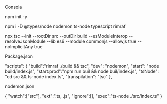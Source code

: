 Consola

npm init -y

npm i -D @types/node nodemon ts-node typescript rimraf

npx tsc --init --rootDir src --outDir build --esModuleInterop --resolveJsonModule --lib es6 --module commonjs --allowjs true --noImplicitAny true

Package.json

"scripts": {
    "build":"rimraf ./build && tsc",
    "dev": "nodemon",
    "start": "node build/index.js",
    "start:prod":"npm run buil && node buil/index.js",
    "tsNode": "cd src && ts-node index.ts",
    "transpilation": "tsc"
  },

nodemon.json

{
  "watch":["src"],
  "ext":".ts, .js",
  "ignore":[],
  "exec":"ts-node ./src/index.ts"
}